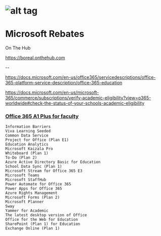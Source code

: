 


# ![alt tag](images/IMAGINE.png)

# Microsoft Rebates

On The Hub

https://boreal.onthehub.com


--

https://docs.microsoft.com/en-us/office365/servicedescriptions/office-365-platform-service-description/office-365-education

https://docs.microsoft.com/en-us/microsoft-365/commerce/subscriptions/verify-academic-eligibility?view=o365-worldwide#check-the-status-of-your-schools-academic-eligibility

### [Office 365 A1 Plus for faculty](https://portal.office.com/account/?ref=MeControl#subscriptions)
```
Information Barriers
Viva Learning Seeded
Common Data Service
Project for Office (Plan E1)
Education Analytics
Microsoft Kaizala Pro
Whiteboard (Plan 1)
To-Do (Plan 2)
Azure Active Directory Basic for Education
School Data Sync (Plan 1)
Microsoft Stream for Office 365 E3
Microsoft Teams
Microsoft StaffHub
Power Automate for Office 365
Power Apps for Office 365
Azure Rights Management
Microsoft Forms (Plan 2)
Microsoft Planner
Sway
Yammer for Academic
The latest desktop version of Office
Office for the Web for Education
SharePoint (Plan 1) for Education
Exchange Online (Plan 1)
```

